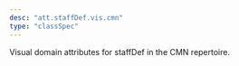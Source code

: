 ```yaml
---
desc: "att.staffDef.vis.cmn"
type: "classSpec"
---
```


Visual domain attributes for staffDef in the CMN repertoire.